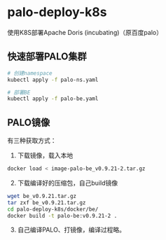 # palo-deploy-k8s
使用K8S部署Apache Doris (incubating)（原百度palo）

## 快速部署PALO集群

```bash
# 创建namespace
kubectl apply -f palo-ns.yaml

# 部署BE
kubectl apply -f palo-be.yaml
```

## PALO镜像

有三种获取方式：

1. 下载镜像，载入本地

```bash
docker load < image-palo-be_v0.9.21-2.tar.gz
```

2. 下载编译好的压缩包，自己build镜像

```bash
wget be_v0.9.21.tar.gz
tar zxf be_v0.9.21.tar.gz
cd palo-deploy-k8s/docker/be/
docker build -t palo-be:v0.9.21-2 .
```

3. 自己编译PALO、打镜像，编译过程略。
